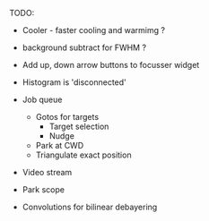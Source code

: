 TODO:
- Cooler - faster cooling and warmimg ?
- background subtract for FWHM ?
- Add up, down arrow buttons to focusser widget
- Histogram is 'disconnected'

- Job queue
  - Gotos for targets
    - Target selection
    - Nudge
  - Park at CWD
  - Triangulate exact position

- Video stream
- Park scope
- Convolutions for bilinear debayering
